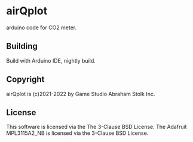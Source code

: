 # airQplot
arduino code for CO2 meter.

## Building

Build with Arduino IDE, nightly build.

## Copyright

airQplot is (c)2021-2022 by Game Studio Abraham Stolk Inc.

## License

This software is licensed via the The 3-Clause BSD License.
The Adafruit MPL3115A2_NB is licensed via the 3-Clause BSD License.

